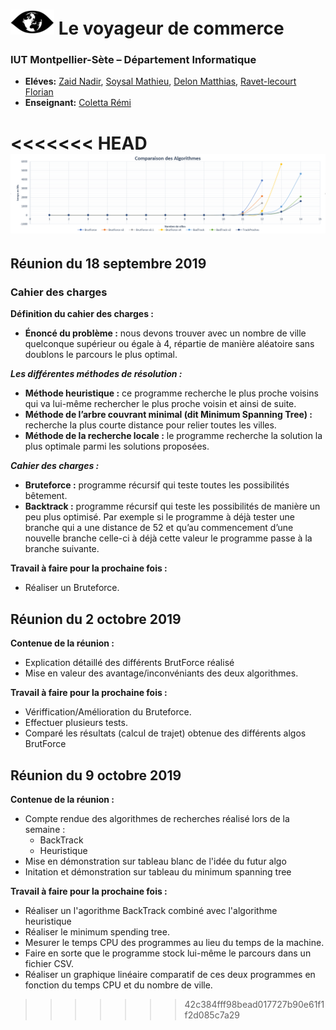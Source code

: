 # ![](logo-voyageur.png) Le voyageur de commerce 
### IUT Montpellier-Sète – Département Informatique
* **Eléves:** [Zaid Nadir](mailto:nadir.zaid@umontpellier.fr), [Soysal Mathieu](mailto:mathieu.soysal@umontpellier.fr), [Delon Matthias](mailto:matthias.delon@umontpellier.fr), [Ravet-lecourt Florian](mailto:florian.ravet-lecourt@umontpellier.fr)
* **Enseignant:** [Coletta Rémi](mailto:remi.coletta@umontpellier.fr)

<<<<<<< HEAD
![alt text](GraphiqueStatistiqueAlgorithmes.PNG "Title")
=======
Réunion du 18 septembre 2019
----------------------------

### Cahier des charges

**Définition du cahier des charges :**

  * **Énoncé du problème :** nous devons trouver avec un nombre de ville quelconque supérieur ou égale à 4, répartie de manière aléatoire sans doublons le parcours le plus optimal. 

***Les différentes méthodes de résolution :***

  * **Méthode heuristique :** ce programme recherche le plus proche voisins qui va lui-même rechercher le plus proche voisin et ainsi de suite.
  * **Méthode de l’arbre couvrant minimal (dit Minimum Spanning Tree) :** recherche la plus courte distance pour relier toutes les villes.
  * **Méthode de la recherche locale :** le programme recherche la solution la plus optimale parmi les solutions proposées.


***Cahier des charges :***

  * **Bruteforce :** programme récursif qui teste toutes les possibilités bêtement. 
  * **Backtrack :** programme récursif qui teste les possibilités de manière un peu plus optimisé. Par exemple si le programme à déjà tester une branche qui a une distance de 52 et qu’au commencement d’une nouvelle branche celle-ci à déjà cette valeur le programme passe à la branche suivante.
  
  
  **Travail à faire pour la prochaine fois :**
  
  * Réaliser un Bruteforce.
  
  
   Réunion du 2 octobre 2019 
  -------------------------
  
   **Contenue de la réunion :**
   
   * Explication détaillé des différents BrutForce réalisé
   * Mise en valeur des avantage/inconvéniants des deux algorithmes.
  
   **Travail à faire pour la prochaine fois :**
   
   * Vériffication/Amélioration du Bruteforce.
   * Effectuer plusieurs tests.
   * Comparé les résultats (calcul de trajet) obtenue des différents algos BrutForce
   
  Réunion du 9 octobre 2019 
  -------------------------  
  
   **Contenue de la réunion :**
   
   * Compte rendue des algorithmes de recherches réalisé lors de la semaine :
       - BackTrack
       - Heuristique
   * Mise en démonstration sur tableau blanc de l'idée du futur algo
   * Initation et démonstration sur tableau du minimum spanning tree
  
  **Travail à faire pour la prochaine fois :**

* Réaliser un l'agorithme BackTrack combiné avec l'algorithme heuristique
* Réaliser le minimum spending tree.
* Mesurer le temps CPU des programmes au lieu du temps de la machine.
* Faire en sorte que le programme stock lui-même le parcours dans un fichier CSV.
* Réaliser un graphique linéaire comparatif de ces deux programmes en fonction du temps CPU et du nombre de ville.


>>>>>>> 42c384fff98bead017727b90e61f1f2d085c7a29
